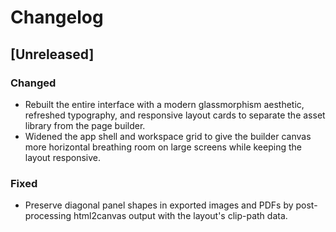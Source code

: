 # Changelog

## [Unreleased]
### Changed
- Rebuilt the entire interface with a modern glassmorphism aesthetic, refreshed typography, and responsive layout cards to separate the asset library from the page builder.
- Widened the app shell and workspace grid to give the builder canvas more horizontal breathing room on large screens while keeping the layout responsive.

### Fixed
- Preserve diagonal panel shapes in exported images and PDFs by post-processing html2canvas output with the layout's clip-path data.
